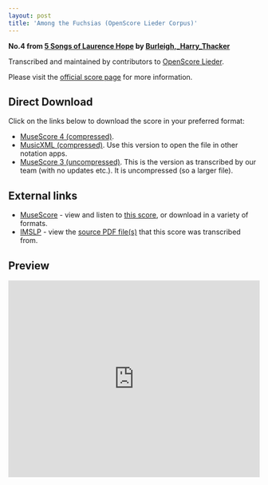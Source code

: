 ```yaml
---
layout: post
title: 'Among the Fuchsias (OpenScore Lieder Corpus)'
---
```


__No.4 from [5 Songs of Laurence Hope](https://fourscoreandmore.org/openscore/lieder/Burleigh,_Harry_Thacker/5_Songs_of_Laurence_Hope/) by [Burleigh,_Harry_Thacker](https://fourscoreandmore.org/openscore/lieder/Burleigh,_Harry_Thacker)__

Transcribed and maintained by contributors to [OpenScore Lieder].

Please visit the [official score page] for more information.

[official score page]: https://musescore.com/openscore-lieder-corpus/scores/6471377
[OpenScore Lieder]: https://musescore.com/openscore-lieder-corpus

## Direct Download

Click on the links below to download the score in your preferred format:
- [MuseScore 4 (compressed)](https://fourscoreandmore.org/openscore/lieder/Burleigh,_Harry_Thacker/5_Songs_of_Laurence_Hope/4_Among_the_Fuchsias.mscz).
- [MusicXML (compressed)](https://fourscoreandmore.org/openscore/lieder/Burleigh,_Harry_Thacker/5_Songs_of_Laurence_Hope/4_Among_the_Fuchsias.mxl). Use this version to open the file in other notation apps.
- [MuseScore 3 (uncompressed)](https://raw.githubusercontent.com/OpenScore/Lieder/refs/heads/main/scores/Burleigh,_Harry_Thacker/5_Songs_of_Laurence_Hope/4_Among_the_Fuchsias/lc6471377.mscx). This is the version as transcribed by our team (with no updates etc.). It is uncompressed (so a larger file).

## External links

- [MuseScore] - view and listen to [this score][MuseScore], or download in a variety of formats.
- [IMSLP] - view the [source PDF file(s)][IMSLP] that this score was transcribed from.

[MuseScore]: https://musescore.com/score/6471377
[IMSLP]: https://imslp.org/wiki/Special:ReverseLookup/238246

## Preview

<iframe width="100%" height="394" src="https://musescore.com/openscore-lieder-corpus/scores/6471377/embed" frameborder="0" allowfullscreen allow="autoplay; fullscreen"></iframe>
